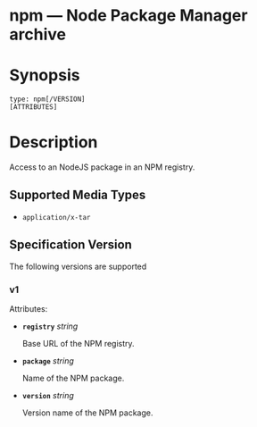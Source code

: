 # npm — Node Package Manager archive

# Synopsis
```
type: npm[/VERSION]
[ATTRIBUTES]
```

# Description
Access to an NodeJS package in an NPM registry.

## Supported Media Types

  -  `application/x-tar`

## Specification Version

The following versions are supported

### v1

Attributes:

- **`registry`** *string*

  Base URL of the NPM registry.

- **`package`** *string*

  Name of the NPM package.

- **`version`** *string*

  Version name of the NPM package.
